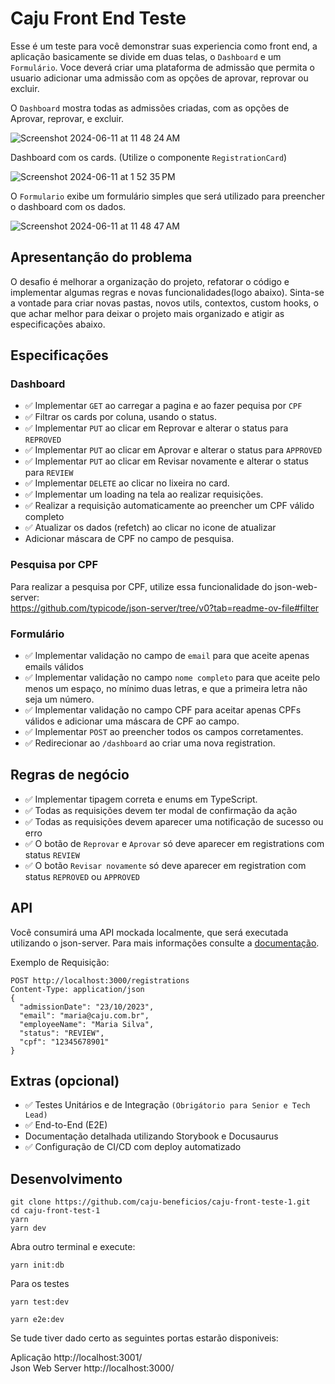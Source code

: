 # Caju Front End Teste

Esse é um teste para você demonstrar suas experiencia como front end, a aplicação basicamente se divide em duas telas, o `Dashboard` e um `Formulário`.
Voce deverá criar uma plataforma de admissão que permita o usuario adicionar uma admissão com as opções de aprovar, reprovar ou excluir.

O `Dashboard` mostra todas as admissões criadas, com as opções de Aprovar, reprovar, e excluir.

![Screenshot 2024-06-11 at 11 48 24 AM](https://github.com/caju-beneficios/caju-front-teste-1/assets/31169925/fedeff5c-a0d3-4df1-aebd-1f2d25c56a48)

Dashboard com os cards. (Utilize o componente `RegistrationCard`)

![Screenshot 2024-06-11 at 1 52 35 PM](https://github.com/caju-beneficios/caju-front-teste-1/assets/31169925/3b002341-454b-4b24-82cb-6390656b56cc)

O `Formulario` exibe um formulário simples que será utilizado para preencher o dashboard com os dados.

![Screenshot 2024-06-11 at 11 48 47 AM](https://github.com/caju-beneficios/caju-front-teste-1/assets/31169925/bbbb211c-165f-40e5-b2af-61adafd61398)

## Apresentanção do problema

O desafio é melhorar a organização do projeto, refatorar o código e implementar algumas regras e novas funcionalidades(logo abaixo).
Sinta-se a vontade para criar novas pastas, novos utils, contextos, custom hooks, o que achar melhor para deixar o projeto mais organizado e atigir as especificações abaixo.

## Especificações

### Dashboard

- ✅ Implementar `GET` ao carregar a pagina e ao fazer pequisa por `CPF`
- ✅ Filtrar os cards por coluna, usando o status.
- ✅ Implementar `PUT` ao clicar em Reprovar e alterar o status para `REPROVED`
- ✅ Implementar `PUT` ao clicar em Aprovar e alterar o status para `APPROVED`
- ✅ Implementar `PUT` ao clicar em Revisar novamente e alterar o status para `REVIEW`
- ✅ Implementar `DELETE` ao clicar no lixeira no card.
- ✅ Implementar um loading na tela ao realizar requisições.
- ✅ Realizar a requisição automaticamente ao preencher um CPF válido completo
- ✅ Atualizar os dados (refetch) ao clicar no icone de atualizar
- Adicionar máscara de CPF no campo de pesquisa.

### Pesquisa por CPF

Para realizar a pesquisa por CPF, utilize essa funcionalidade do json-web-server:
<br/>
https://github.com/typicode/json-server/tree/v0?tab=readme-ov-file#filter

### Formulário

- ✅ Implementar validação no campo de `email` para que aceite apenas emails válidos
- ✅ Implementar validação no campo `nome completo` para que aceite pelo menos um espaço, no mínimo duas letras, e que a primeira letra não seja um número.
- ✅ Implementar validação no campo CPF para aceitar apenas CPFs válidos e adicionar uma máscara de CPF ao campo.
- ✅ Implementar `POST` ao preencher todos os campos corretamentes.
- ✅ Redirecionar ao `/dashboard` ao criar uma nova registration.

## Regras de negócio

- ✅ Implementar tipagem correta e enums em TypeScript.
- ✅ Todas as requisições devem ter modal de confirmação da ação
- ✅ Todas as requisições devem aparecer uma notificação de sucesso ou erro
- ✅ O botão de `Reprovar` e `Aprovar` só deve aparecer em registrations com status `REVIEW`
- ✅ O botão `Revisar novamente` só deve aparecer em registration com status `REPROVED` ou `APPROVED`

## API

Você consumirá uma API mockada localmente, que será executada utilizando o json-server. Para mais informações consulte a [documentação](https://github.com/typicode/json-server/).

Exemplo de Requisição:

```
POST http://localhost:3000/registrations
Content-Type: application/json
{
  "admissionDate": "23/10/2023",
  "email": "maria@caju.com.br",
  "employeeName": "Maria Silva",
  "status": "REVIEW",
  "cpf": "12345678901"
}
```

## Extras (opcional)

- ✅ Testes Unitários e de Integração `(Obrigátorio para Senior e Tech Lead)`
- ✅ End-to-End (E2E)
- Documentação detalhada utilizando Storybook e Docusaurus
- ✅ Configuração de CI/CD com deploy automatizado

## Desenvolvimento

```shell
git clone https://github.com/caju-beneficios/caju-front-teste-1.git
cd caju-front-test-1
yarn
yarn dev
```

Abra outro terminal e execute:

```shell
yarn init:db
```

Para os testes

```shell
yarn test:dev
```

```shell
yarn e2e:dev
```

Se tude tiver dado certo as seguintes portas estarão disponiveis:
<br/>

Aplicação http://localhost:3001/
<br/>
Json Web Server http://localhost:3000/
